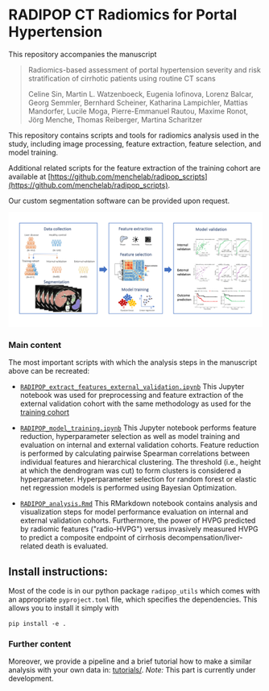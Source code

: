 # RADIPOP   CT Radiomics for Portal Hypertension

This repository accompanies the manuscript 

> Radiomics-based assessment of portal hypertension severity and risk stratification of cirrhotic patients using routine CT scans 
>
> Celine Sin, Martin L. Watzenboeck, Eugenia Iofinova, Lorenz Balcar, Georg Semmler, Bernhard Scheiner, Katharina Lampichler, Mattias Mandorfer, Lucile Moga, Pierre-Emmanuel Rautou, Maxime Ronot, Jörg Menche, Thomas Reiberger, Martina Scharitzer

This repository contains scripts and tools for radiomics analysis used in the study, including image processing, feature extraction, feature selection, and model training.

Additional related scripts for the feature extraction of the training cohort are available at [https://github.com/menchelab/radipop_scripts](https://github.com/menchelab/radipop_scripts).

Our custom segmentation software can be provided upon request.

<!-- 
<img src="https://user-images.githubusercontent.com/24319152/237040958-8ee75b95-eb99-4b91-a0b1-7c9071f80a96.png" style="width: 55vw; min-width: 330px;"> -->

 
<img src="fig/graphical_abstract.png" style="width: 55vw; min-width: 330px;">


### Main content

The most important scripts with which the analysis steps in the manuscript above can be recreated:
- [`RADIPOP_extract_features_external_validation.ipynb`](notebooks/RADIPOP_extract_features_external_validation.ipynb)
  This Jupyter notebook was used for preprocessing and feature extraction of the external validation cohort with the same methodology as used for the [training cohort](https://github.com/menchelab/radipop_scripts)

- [`RADIPOP_model_training.ipynb`](notebooks/RADIPOP_model_training.ipynb)
  This Jupyter notebook performs feature reduction, hyperparameter selection as well as model training and evaluation on internal and external validation cohorts.
  Feature reduction is performed by calculating pairwise Spearman correlations between individual features and hierarchical clustering. The threshold (i.e., height at which the dendrogram was cut) to form clusters is considered a hyperparameter. Hyperparameter selection for random forest or elastic net regression models is performed using Bayesian Optimization.

- [`RADIPOP_analysis.Rmd`](R/RADIPOP_analysis.Rmd) 
  This RMarkdown notebook contains analysis and visualization steps for model performance evaluation on internal and external validation cohorts. Furthermore, the power of HVPG predicted by radiomic features ("radio-HVPG") versus invasively measured HVPG to predict a composite endpoint of cirrhosis decompensation/liver-related death is evaluated.



## Install instructions: 


Most of the code is in our python package `radipop_utils` which comes with an appropriate `pyproject.toml` file, which specifies the dependencies. 
This allows you to install it simply with 
```
pip install -e .
```


### Further content 
Moreover, we provide a pipeline and a brief tutorial how to make a similar analysis with your own data in: [tutorials/](tutorials). *Note:* This part is currently under development.


